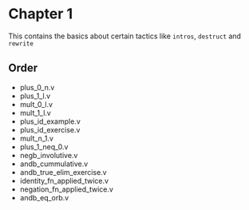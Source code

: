 # Chapter 1
This contains the basics about certain tactics like `intros`, `destruct` and `rewrite`

## Order
* plus_0_n.v
* plus_1_l.v
* mult_0_l.v
* mult_1_l.v
* plus_id_example.v
* plus_id_exercise.v
* mult_n_1.v
* plus_1_neq_0.v
* negb_involutive.v
* andb_cummulative.v
* andb_true_elim_exercise.v
* identity_fn_applied_twice.v
* negation_fn_applied_twice.v
* andb_eq_orb.v